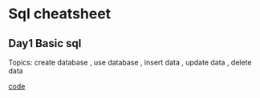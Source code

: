 <h1>Sql cheatsheet</h1>

<h2>Day1 Basic sql</h2>
<p>Topics: create database  , use database , insert data , update data , delete data</p>
<a href="https://github.com/ShubhanshuMohanty/sm-mysql/blob/main/Basic_sql/day1_sql.md">code</a>
